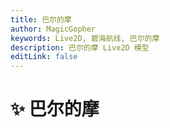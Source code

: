 ```yaml
---
title: 巴尔的摩
author: MagicGopher
keywords: Live2D, 碧海航线, 巴尔的摩
description: 巴尔的摩 Live2D 模型
editLink: false
---
```


# ✨ 巴尔的摩

<ClientOnly>
    <Live2DViewer modelUrl="https://fastly.jsdelivr.net/gh/magicgopher/blog-live2d-models/AzurLane/baerdimo_6/baerdimo_6.model3.json" :scale="0.1" :offset-x="-100"/>
</ClientOnly>